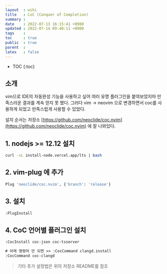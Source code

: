 ```yaml
---
layout  : wiki
title   : CoC (Conquer of Completion)
summary : 
date    : 2022-07-13 16:15:41 +0900
updated : 2022-07-14 09:40:11 +0900
tags    : 
toc     : true
public  : true
parent  : 
latex   : false
---
```

* TOC
{:toc}

## 소개

vim으로 IDE의 자동완성 기능을 사용하고 싶어 여러 유명 플러그인을 붙여보았지마 만족스러운 결과를 계속 얻지 못 했다.
그러다 vim -> neovim 으로 변경하면서 coc를 사용하게 되었고 만족스럽게 사용할 수 있었다.

설치 순서는 저장소 [https://github.com/neoclide/coc.nvim](https://github.com/neoclide/coc.nvim) 에 잘 나와있다.

## 1. nodejs >= 12.12 설치
```sh
curl -sL install-node.vercel.app/lts | bash
```

## 2. vim-plug 에 추가
```sh
Plug 'neoclide/coc.nvim', {'branch': 'release'}
```

## 3. 설치
```sh
:PlugInstall 
```

## 4. CoC 언어별 플러그인 설치
```txt
:CocInstall coc-json coc-tsserver

# 아래 명령어 안 되면 >> :CocCommand clangd.install
:CocCommand coc-clangd
```

> 기타 추가 설정법은 위의 저장소 README를 참조
